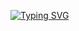 <a href="https://git.io/typing-svg"><img src="https://readme-typing-svg.herokuapp.com?font=Fira+Code&pause=700&color=F785F3&background=FFFFFF00&vCenter=true&random=false&width=435&lines=Hello!+;My+name+is+Marina+and+I+am+a+beginner+data+analyst" alt="Typing SVG" /></a>


